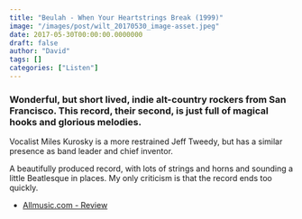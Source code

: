 ```yaml
---
title: "Beulah - When Your Heartstrings Break (1999)"
image: "/images/post/wilt_20170530_image-asset.jpeg"
date: 2017-05-30T00:00:00.0000000
draft: false
author: "David"
tags: []
categories: ["Listen"]
---
```

### Wonderful, but short lived, indie alt-country rockers from San Francisco. This record, their second, is just full of magical hooks and glorious melodies.

 Vocalist Miles Kurosky is a more restrained Jeff Tweedy, but has a similar presence as band leader and chief inventor.

 A beautifully produced record, with lots of strings and horns and sounding a little Beatlesque in places. My only criticism is that the record ends too quickly.

-  [Allmusic.com - Review](http://www.allmusic.com/album/when-your-heartstrings-break-mw0000666191)